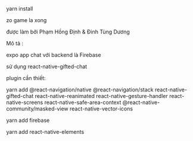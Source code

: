 yarn install

zo game la xong


được làm bởi Phạm Hồng Định & Đinh Tùng Dương

Mô tả :

expo app chat với backend là Firebase

sử dụng react-native-gifted-chat

plugin cần thiết:

yarn add @react-navigation/native @react-navigation/stack react-native-gifted-chat react-native-reanimated react-native-gesture-handler react-native-screens react-native-safe-area-context @react-native-community/masked-view react-native-vector-icons

yarn add firebase

yarn add react-native-elements






